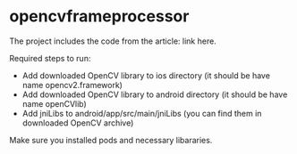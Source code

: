 # opencvframeprocessor

The project includes the code from the article: link here.

Required steps to run:
- Add downloaded OpenCV library to ios directory (it should be have name opencv2.framework)
- Add downloaded OpenCV library to android directory (it should be have name openCVlib)
- Add jniLibs to android/app/src/main/jniLibs (you can find them in downloaded OpenCV archive)

Make sure you installed pods and necessary libararies.
